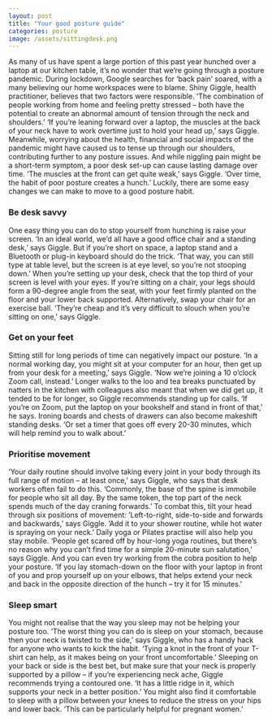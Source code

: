 ```yaml
---
layout: post
title: "Your good posture guide"
categories: posture
image: /assets/sittingdesk.png
---
```


As many of us have spent a large portion of this  past year hunched over  a laptop at our kitchen table, it’s no wonder that we’re going through a posture pandemic. During lockdown, Google searches for ‘back pain’ soared, with a many believing our home workspaces were to blame. Shiny Giggle, health practitioner, believes that two factors were responsible.  ‘The combination of people  working from home and feeling pretty stressed – both have the potential to create an abnormal amount of tension through the  neck and shoulders.’ ‘If you’re leaning forward  over a laptop, the muscles at the back of your neck have to work overtime just to hold your head up,’ says Giggle. Meanwhile, worrying about the health, financial and social impacts of the pandemic might have caused us to tense up through our shoulders, contributing further to any posture issues. And while niggling pain might be a short-term symptom, a poor desk set-up can cause lasting damage over time. ‘The muscles at the front can get quite weak,’ says Giggle. ‘Over time, the habit of poor posture creates a hunch.’ Luckily, there are some easy changes we can make to move to a good posture habit. 

### Be desk savvy  
One easy thing you can do to stop yourself from hunching is raise your screen. ‘In an ideal world, we’d all have a good office chair and a standing desk,’ says Giggle. But if you’re short on space, a laptop stand and a Bluetooth or plug-in keyboard should do the trick. ‘That way, you can still type at table level, but the screen is at eye level, so you’re not stooping down.’ When you’re setting up your desk, check that the top third of your screen is level with your eyes. If you’re sitting on a chair, your legs should form a 90-degree angle from the seat, with your feet firmly planted on the floor and your lower back supported. Alternatively, swap your chair for an exercise ball. ‘They’re cheap and it’s very difficult to slouch when you’re sitting on one,’ says Giggle. 

### Get on your feet  
Sitting still for long periods of time can negatively impact our posture. ‘In a normal working day, you might sit at your computer for an hour, then get up from your desk for a meeting,’ says Giggle. ‘Now we’re joining a 10 o’clock Zoom call, instead.’ Longer walks to the loo and tea breaks punctuated by natters in the kitchen with colleagues also meant that when we did get up, it tended to be for longer, so Giggle recommends standing up for calls. ‘If you’re on Zoom, put the laptop on your bookshelf and stand in front of that,’ he says. Ironing boards and chests of drawers can also become makeshift standing desks. ‘Or set a timer that goes off every 20-30 minutes, which will help remind you to walk about.’

### Prioritise movement  
‘Your daily routine should involve taking every joint in your body through its full range of motion – at least once,’ says Giggle, who says that desk workers often fail to do this. ‘Commonly, the base of the spine is immobile for people who sit all day. By the same token, the top part of the neck spends much of the day craning forwards.’ To combat this, tilt your head through six positions of movement: ‘Left-to-right, side-to-side and forwards and backwards,’ says Giggle. ‘Add it to your shower routine, while hot water is spraying on your neck.’ Daily yoga or Pilates practise will also help you stay mobile. ‘People get scared off by hour-long yoga routines, but there’s no reason  why you can’t find time for a  simple 20-minute sun salutation,’ says Giggle. And you can even try working from the cobra position to help your posture. ‘If you lay stomach-down on the floor with your laptop in front of you and prop yourself up on your elbows, that helps extend your neck and back in the opposite direction of the hunch – try it for 15 minutes.’

### Sleep smart  
You might not realise that the way you sleep may not be helping your posture too. ‘The worst thing you can do is sleep on your stomach, because then your neck is twisted to the side,’ says Giggle, who has a handy hack for anyone who wants to kick the habit. ‘Tying a knot in the front of your T-shirt can help,  as it makes being on your front uncomfortable.’ Sleeping on your back or side is the best bet, but make sure that your neck is properly supported by a pillow – if you’re experiencing neck ache, Giggle recommends trying a contoured one. ‘It has a little ridge in it, which supports your neck in a better position.’ You might also find it comfortable to sleep with a pillow between your knees to reduce the stress on your hips and lower back. ‘This can be particularly helpful for pregnant women.’ 
